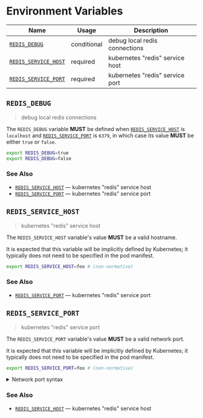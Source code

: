 # Environment Variables

| Name                   | Usage       | Description                     |
| ---------------------- | ----------- | ------------------------------- |
| [`REDIS_DEBUG`]        | conditional | debug local redis connections   |
| [`REDIS_SERVICE_HOST`] | required    | kubernetes "redis" service host |
| [`REDIS_SERVICE_PORT`] | required    | kubernetes "redis" service port |

## `REDIS_DEBUG`

> debug local redis connections

The `REDIS_DEBUG` variable **MUST** be defined when [`REDIS_SERVICE_HOST`] is
`localhost` and [`REDIS_SERVICE_PORT`] is `6379`, in which case its value
**MUST** be either `true` or `false`.

```bash
export REDIS_DEBUG=true
export REDIS_DEBUG=false
```

### See Also

- [`REDIS_SERVICE_HOST`] — kubernetes "redis" service host
- [`REDIS_SERVICE_PORT`] — kubernetes "redis" service port

## `REDIS_SERVICE_HOST`

> kubernetes "redis" service host

The `REDIS_SERVICE_HOST` variable's value **MUST** be a valid hostname.

It is expected that this variable will be implicitly defined by Kubernetes; it
typically does not need to be specified in the pod manifest.

```bash
export REDIS_SERVICE_HOST=foo # (non-normative)
```

### See Also

- [`REDIS_SERVICE_PORT`] — kubernetes "redis" service port

## `REDIS_SERVICE_PORT`

> kubernetes "redis" service port

The `REDIS_SERVICE_PORT` variable's value **MUST** be a valid network port.

It is expected that this variable will be implicitly defined by Kubernetes; it
typically does not need to be specified in the pod manifest.

```bash
export REDIS_SERVICE_PORT=foo # (non-normative)
```

<details>
<summary>Network port syntax</summary>

Ports may be specified as a numeric value no greater than `65535`.
Alternatively, a service name can be used. Service names are resolved against
the system's service database, typically located in the `/etc/service` file on
UNIX-like systems. Standard service names are published by IANA.

</details>

### See Also

- [`REDIS_SERVICE_HOST`] — kubernetes "redis" service host

<!-- references -->

[`redis_debug`]: #REDIS_DEBUG
[`redis_service_host`]: #REDIS_SERVICE_HOST
[`redis_service_port`]: #REDIS_SERVICE_PORT
